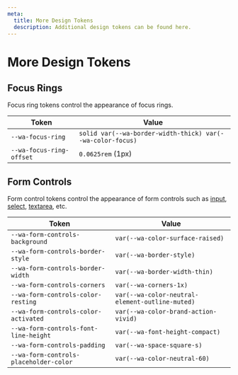 ```yaml
---
meta:
  title: More Design Tokens
  description: Additional design tokens can be found here.
---
```


# More Design Tokens

## Focus Rings

Focus ring tokens control the appearance of focus rings.

| Token                    | Value                                                      |
| ------------------------ | ---------------------------------------------------------- |
| `--wa-focus-ring`        | `solid var(--wa-border-width-thick) var(--wa-color-focus)` |
| `--wa-focus-ring-offset` | `0.0625rem` (1px)                                          |

## Form Controls

Form control tokens control the appearance of form controls such as [input](/components/input), [select](/components/select), [textarea](/components/textarea), etc.

| Token                                  | Value                                           |
| -------------------------------------- | ----------------------------------------------- |
| `--wa-form-controls-background`        | `var(--wa-color-surface-raised)`                |
| `--wa-form-controls-border-style`      | `var(--wa-border-style)`                        |
| `--wa-form-controls-border-width`      | `var(--wa-border-width-thin)`                   |
| `--wa-form-controls-corners`           | `var(--wa-corners-1x)`                          |
| `--wa-form-controls-color-resting`     | `var(--wa-color-neutral-element-outline-muted)` |
| `--wa-form-controls-color-activated`   | `var(--wa-color-brand-action-vivid)`            |
| `--wa-form-controls-font-line-height`  | `var(--wa-font-height-compact)`                 |
| `--wa-form-controls-padding`           | `var(--wa-space-square-s)`                      |
| `--wa-form-controls-placeholder-color` | `var(--wa-color-neutral-60)`                    |
